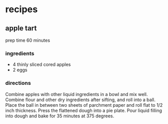 # recipes

## apple tart
prep time 60 minutes 

### ingredients
- 4 thinly sliced cored apples
- 2 eggs


### directions

Combine apples with other liquid ingredients in a bowl and mix well. Combine flour and other dry ingredients after sifting, and roll into a ball. Place the ball in between two sheets of parchment paper and roll flat to 1/2 inch thickness. Press the flattened dough into a pie plate. Pour liquid filling into dough and bake for 35 minutes at 375 degrees. 